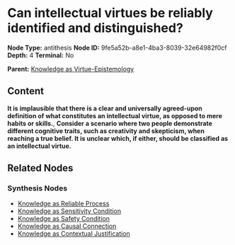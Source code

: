 # Can intellectual virtues be reliably identified and distinguished?

**Node Type:** antithesis
**Node ID:** 9fe5a52b-a8e1-4ba3-8039-32e64982f0cf
**Depth:** 4
**Terminal:** No

**Parent:** [Knowledge as Virtue-Epistemology](knowledge-as-virtue-epistemology-synthesis-72b2ebb8-972b-445b-bcc0-4aa0f854e7a4.md)

## Content

**It is implausible that there is a clear and universally agreed-upon definition of what constitutes an intellectual virtue, as opposed to mere habits or skills.**, **Consider a scenario where two people demonstrate different cognitive traits, such as creativity and skepticism, when reaching a true belief. It is unclear which, if either, should be classified as an intellectual virtue.**

## Related Nodes

### Synthesis Nodes

- [Knowledge as Reliable Process](knowledge-as-reliable-process-synthesis-2039dee9-d884-40e9-a62e-fc5306fd9e36.md)
- [Knowledge as Sensitivity Condition](knowledge-as-sensitivity-condition-synthesis-8f690020-28b7-4710-a49d-ae6a1830ac18.md)
- [Knowledge as Safety Condition](knowledge-as-safety-condition-synthesis-4142ebc3-f60c-44ed-8cfa-07f204664898.md)
- [Knowledge as Causal Connection](knowledge-as-causal-connection-synthesis-9dc91c0c-e232-42dd-b9fe-579e90020f7b.md)
- [Knowledge as Contextual Justification](knowledge-as-contextual-justification-synthesis-914e709f-3339-4c32-a050-6f935dd80b79.md)
